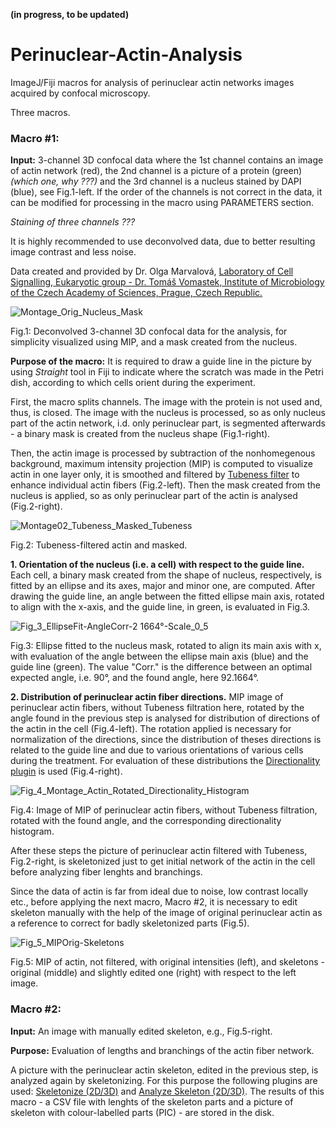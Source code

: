 **(in progress, to be updated)**

# Perinuclear-Actin-Analysis
ImageJ/Fiji macros for analysis of perinuclear actin networks images acquired by confocal microscopy.

Three macros.

### Macro #1:

**Input:** 3-channel 3D confocal data where the 1st channel contains an image of actin network (red), the 2nd channel is a picture of a protein (green) *(which one, why ???)* and the 3rd channel is a nucleus stained by DAPI (blue), see Fig.1-left. If the order of the channels is not correct in the data, it can be modified for processing in the macro using PARAMETERS section.

*Staining of three channels ???*

It is highly recommended to use deconvolved data, due to better resulting image contrast and less noise.

Data created and provided by Dr. Olga Marvalová, [Laboratory of Cell Signalling, Eukaryotic group - Dr. Tomáš Vomastek, Institute of Microbiology of the Czech Academy of Sciences, Prague, Czech Republic.](https://mbucas.cz/en/research/microbiology/laboratory-of-cell-signalization/)

![Montage_Orig_Nucleus_Mask](https://user-images.githubusercontent.com/63607289/158192279-af4b2f23-1b54-4e29-af9b-664eefae3d35.jpg)

Fig.1: Deconvolved 3-channel 3D confocal data for the analysis, for simplicity visualized using MIP, and a mask created from the nucleus.

**Purpose of the macro:** It is required to draw a guide line in the picture by using *Straight* tool in Fiji to  indicate where the scratch was made in the Petri dish, according to which cells orient during the experiment.

First, the macro splits channels. The image with the protein is not used and, thus, is closed. The image with the nucleus is processed, so as only nucleus part of the actin network, i.d. only perinuclear part, is segmented afterwards - a binary mask is created from the nucleus shape (Fig.1-right).

Then, the actin image is processed by subtraction of the nonhomegenous background, maximum intensity projection (MIP) is computed to visualize actin in one layer only, it is smoothed and filtered by [Tubeness filter](https://biii.eu/tubeness) to enhance individual actin fibers (Fig.2-left). Then the mask created from the nucleus is applied, so as only perinuclear part of the actin is analysed (Fig.2-right).

![Montage02_Tubeness_Masked_Tubeness](https://user-images.githubusercontent.com/63607289/158388172-673d43ad-6598-4013-a69b-65a52be49356.jpg)

Fig.2: Tubeness-filtered actin and masked.

**1. Orientation of the nucleus (i.e. a cell) with respect to the guide line.** Each cell, a binary mask created from the shape of nucleus, respectively, is fitted by an ellipse and its axes, major and minor one, are computed. After drawing the guide line, an angle between the fitted ellipse main axis, rotated to align with the x-axis, and the guide line, in green, is evaluated in Fig.3.

![Fig_3_EllipseFit-AngleCorr-2 1664°-Scale_0_5](https://user-images.githubusercontent.com/63607289/158391329-fe918a21-1f3b-4bc4-84cc-a154c91f8cb5.jpg)

Fig.3: Ellipse fitted to the nucleus mask, rotated to align its main axis with x, with evaluation of the angle between the ellipse main axis (blue) and the guide line (green). The value "Corr." is the difference between an optimal expected angle, i.e. 90°, and the found angle, here 92.1664°.

**2. Distribution of perinuclear actin fiber directions.** MIP image of perinuclear actin fibers, without Tubeness filtration here, rotated by the angle found in the previous step is analysed for distribution of directions of the actin in the cell (Fig.4-left). The rotation applied is necessary for normalization of the directions, since the distribution of theses directions is related to the guide line and due to various orientations of various cells during the treatment. For evaluation of these distributions the [Directionality plugin](https://imagej.net/plugins/directionality) is used (Fig.4-right).

![Fig_4_Montage_Actin_Rotated_Directionality_Histogram](https://user-images.githubusercontent.com/63607289/158403957-6689d1e8-0467-4b84-9930-110079bf1cd0.jpg)

Fig.4: Image of MIP of perinuclear actin fibers, without Tubeness filtration, rotated with the found angle, and the corresponding directionality histogram.

After these steps the picture of perinuclear actin filtered with Tubeness, Fig.2-right, is skeletonized just to get initial network of the actin in the cell before analyzing fiber lenghts and branchings.

Since the data of actin is far from ideal due to noise, low contrast locally etc., before applying the next macro, Macro #2, it is necessary to edit skeleton manually with the help of the image of original perinuclear actin as a reference to correct for badly skeletonized parts (Fig.5).

![Fig_5_MIPOrig-Skeletons](https://user-images.githubusercontent.com/63607289/158555087-8676a740-0d32-4269-9957-d70a22b64f7c.jpg)

Fig.5: MIP of actin, not filtered, with original intensities (left), and skeletons - original (middle) and slightly edited one (right) with respect to the left image.

### Macro #2:

**Input:** An image with manually edited skeleton, e.g., Fig.5-right.

**Purpose:** Evaluation of lengths and branchings of the actin fiber network.

A picture with the perinuclear actin skeleton, edited in the previous step, is analyzed again by skeletonizing. For this purpose the following plugins are used: [Skeletonize (2D/3D)](https://imagej.net/plugins/skeletonize3d) and [Analyze Skeleton (2D/3D)](https://imagej.net/plugins/analyze-skeleton/). The results of this macro - a CSV file with lenghts of the skeleton parts and a picture of skeleton with colour-labelled parts (PIC) - are stored in the disk.


